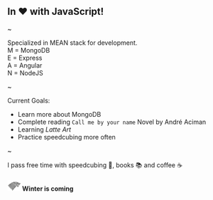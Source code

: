 ## In ❤️ with JavaScript!

~

Specialized in MEAN stack for development. <br>
M = MongoDB <br>
E = Express <br>
A = Angular <br>
N = NodeJS <br>

~

Current Goals: 
- Learn more about MongoDB 
- Complete reading `Call me by your name` Novel by André Aciman 
- Learning *Latte Art* 
- Practice speedcubing more often 

~

I pass free time with speedcubing 🧊, books 📚 and coffee ☕

#### ![Winter is coming](img/stark-2.png)  Winter is coming 
